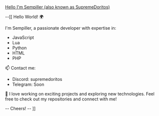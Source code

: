 [Hello I'm Sempiller (also known as SupremeDoritos) ](https://video.twimg.com/ext_tw_video/1393449914974281731/pu/vid/1280x720/vL3dA9IK5GN5TREl.mp4?tag=12)

--[[
  Hello World! 🌍

  I'm Sempiller, a passionate developer with expertise in:
  - JavaScript
  - Lua
  - Python
  - HTML
  - PHP

  📫 Contact me:
  - Discord: supremedoritos
  - Telegram: Soon

  🌟 I love working on exciting projects and exploring new technologies.
  Feel free to check out my repositories and connect with me!

  -- Cheers! --
]]
